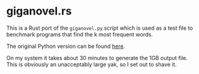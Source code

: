 # giganovel.rs

This is a Rust port of the `giganovel.py` script which is used as a test file to benchmark programs that find the k most frequent words.

The original Python version can be found [here](https://gist.githubusercontent.com/amakukha/d519f9b09ed593bab9632bf12176c151/raw/03e3cca4f57e3fb20cb737e2704914eaacf7dab7/giganovel.py).

On my system it takes about 30 minutes to generate the 1GB output file. This is obviously an unacceptably large yak, so I set out to shave it.

